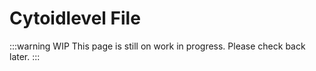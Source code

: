 # Cytoidlevel File

:::warning WIP
This page is still on work in progress. Please check back later.
:::
